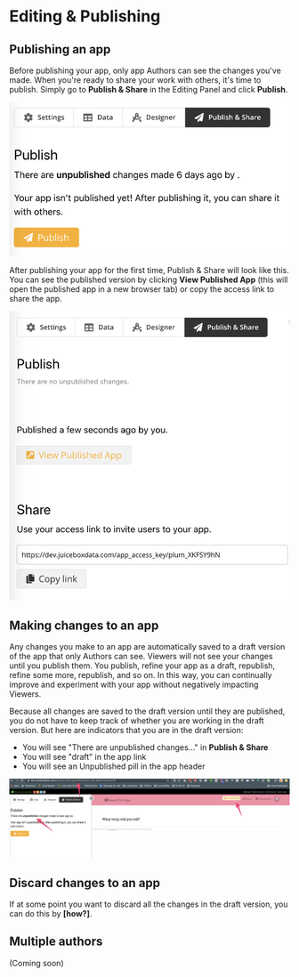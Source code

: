# Editing & Publishing

## Publishing an app

Before publishing your app, only app Authors can see the changes you've made. When you're ready to share your work with others, it's time to publish. Simply go to **Publish & Share** in the Editing Panel and click **Publish**.

![Publish &amp; Share prior to first publishing](../../.gitbook/assets/image%20%282%29.png)

After publishing your app for the first time, Publish & Share will look like this. You can see the published version by clicking **View Published App** \(this will open the published app in a new browser tab\) or copy the access link to share the app. 

![Publish &amp; Share after publishing](../../.gitbook/assets/image%20%281%29.png)



## Making changes to an app

Any changes you make to an app are automatically saved to a draft version of the app that only Authors can see. Viewers will not see your changes until you publish them. You publish, refine your app as a draft, republish, refine some more, republish, and so on. In this way, you can continually improve and experiment with your app without negatively impacting Viewers. 

Because all changes are saved to the draft version until they are published, you do not have to keep track of whether you are working in the draft version. But here are indicators that you are in the draft version:

* You will see "There are unpublished changes..." in **Publish & Share**
* You will see "draft" in the app link
* You will see an Unpublished pill in the app header

![](../../.gitbook/assets/image%20%283%29.png)



## Discard changes to an app

If at some point you want to discard all the changes in the draft version, you can do this by **\[how?\]**.

## Multiple authors

\(Coming soon\)

